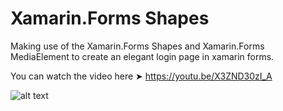 # Xamarin.Forms Shapes
Making use of the Xamarin.Forms Shapes and Xamarin.Forms MediaElement to create an elegant login page in xamarin forms.

You can watch the video here ➤ https://youtu.be/X3ZND30zI_A


![alt text](https://github.com/devcrux/Xamarin.Forms-Shapes/blob/master/ShapesAds.gif) 
